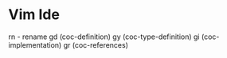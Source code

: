 # Vim Ide

<leader>rn - rename
gd <Plug>(coc-definition)
gy <Plug>(coc-type-definition)
gi <Plug>(coc-implementation)
gr <Plug>(coc-references)

